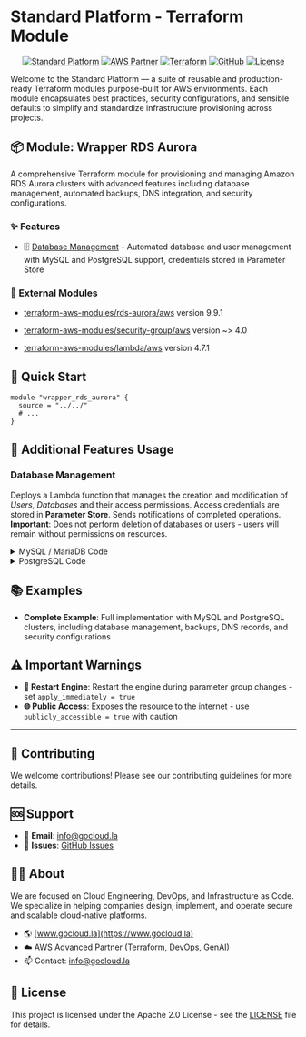 # Standard Platform - Terraform Module
<div align="center">

[![Standard Platform](https://img.shields.io/badge/Standard-Platform-blue?style=for-the-badge&logoColor=white)](https://gocloud.la)
[![AWS Partner](https://img.shields.io/badge/AWS%20Partner-Advanced-orange?style=for-the-badge&logo=amazonaws&logoColor=white)](https://aws.amazon.com/partners/find/)
[![Terraform](https://img.shields.io/badge/Terraform-Module-7B42BC?style=for-the-badge&logo=terraform&logoColor=white)](https://www.terraform.io/)
[![GitHub](https://img.shields.io/badge/GitHub-Repository-181717?style=for-the-badge&logo=github&logoColor=white)](https://github.com/gocloudLa)
[![License](https://img.shields.io/badge/License-Apache%202.0-green?style=for-the-badge&logo=apache&logoColor=white)](LICENSE)

</div>

Welcome to the Standard Platform — a suite of reusable and production-ready Terraform modules purpose-built for AWS environments.
Each module encapsulates best practices, security configurations, and sensible defaults to simplify and standardize infrastructure provisioning across projects.


## 📦 Module: Wrapper RDS Aurora
A comprehensive Terraform module for provisioning and managing Amazon RDS Aurora clusters with advanced features including database management, automated backups, DNS integration, and security configurations.

### ✨ Features

- 🗄️ [Database Management](#database-management) - Automated database and user management with MySQL and PostgreSQL support, credentials stored in Parameter Store



### 🔗 External Modules

- [terraform-aws-modules/rds-aurora/aws](https://github.com/terraform-aws-modules/terraform-aws-rds-aurora) version 9.9.1

- [terraform-aws-modules/security-group/aws](https://github.com/terraform-aws-modules/terraform-aws-security-group) version ~> 4.0

- [terraform-aws-modules/lambda/aws](https://github.com/terraform-aws-modules/terraform-aws-lambda) version 4.7.1



## 🚀 Quick Start
```hcl
module "wrapper_rds_aurora" {
  source = "../../"
  # ...
}
```


## 🔧 Additional Features Usage

### Database Management
Deploys a Lambda function that manages the creation and modification of *Users*, *Databases* and their access permissions.
Access credentials are stored in **Parameter Store**.
Sends notifications of completed operations.
**Important**: Does not perform deletion of databases or users - users will remain without permissions on resources.


<details><summary>MySQL / MariaDB Code</summary>

```hcl
rds_aurora_parameters = {
  "mysql-00" = {
    enable_db_management                    = true
    enable_db_management_logs_notifications = true
    db_management_parameters = {
      databases = [
        # ...
      ],
      users = [
        # ...
      ],
      excluded_users = ["rdsadmin", "root", "mariadb.sys", "healthcheck"]
    }
  }
}
```


</details>

<details><summary>PostgreSQL Code</summary>

```hcl
rds_aurora_parameters = {
  "postgresql-00" = {
    enable_db_management                    = true
    enable_db_management_logs_notifications = true
    db_management_parameters = {
      databases = [
        # ...
      ],
      users = [
        # ...
      ],
      excluded_users = ["rdsadmin", "root", "healthcheck"]
    }
  }
}
```


</details>








## 📚 Examples
- **Complete Example**: Full implementation with MySQL and PostgreSQL clusters, including database management, backups, DNS records, and security configurations



## ⚠️ Important Warnings
- **🚨 Restart Engine**: Restart the engine during parameter group changes - set `apply_immediately = true`
- **🌐 Public Access**: Exposes the resource to the internet - use `publicly_accessible = true` with caution 

---

## 🤝 Contributing
We welcome contributions! Please see our contributing guidelines for more details.


## 🆘 Support
- 📧 **Email**: info@gocloud.la
- 🐛 **Issues**: [GitHub Issues](https://github.com/gocloudLa/issues)


## 🧑‍💻 About
We are focused on Cloud Engineering, DevOps, and Infrastructure as Code.
We specialize in helping companies design, implement, and operate secure and scalable cloud-native platforms.
- 🌎 [www.gocloud.la](https://www.gocloud.la)
- ☁️ AWS Advanced Partner (Terraform, DevOps, GenAI)
- 📫 Contact: info@gocloud.la


## 📄 License
This project is licensed under the Apache 2.0 License - see the [LICENSE](LICENSE) file for details.  